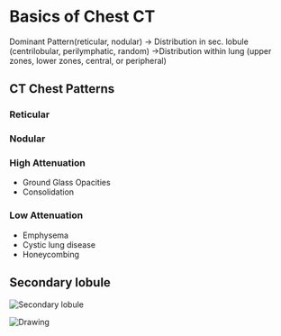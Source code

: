 # Basics of Chest CT
Dominant Pattern(reticular, nodular) -> Distribution in sec. lobule (centrilobular, perilymphatic, random) ->Distribution within lung (upper zones, lower zones, central, or peripheral)
## CT Chest Patterns
### Reticular

### Nodular

### High Attenuation
- Ground Glass Opacities
- Consolidation

### Low Attenuation
- Emphysema
- Cystic lung disease
- Honeycombing

## Secondary lobule

![Secondary lobule](https://images.radiopaedia.org/images/335613/683689b399c8f6da29db25206ffb12_jumbo.jpeg)


<img src="https://images.radiopaedia.org/images/335613/683689b399c8f6da29db25206ffb12_jumbo.jpeg" alt="Drawing" size="50%"/>

<!--stackedit_data:
eyJoaXN0b3J5IjpbLTE1MTEyNTEzNzQsLTEwNzM4MTMxMzcsND
QzODY5NTI1XX0=
-->